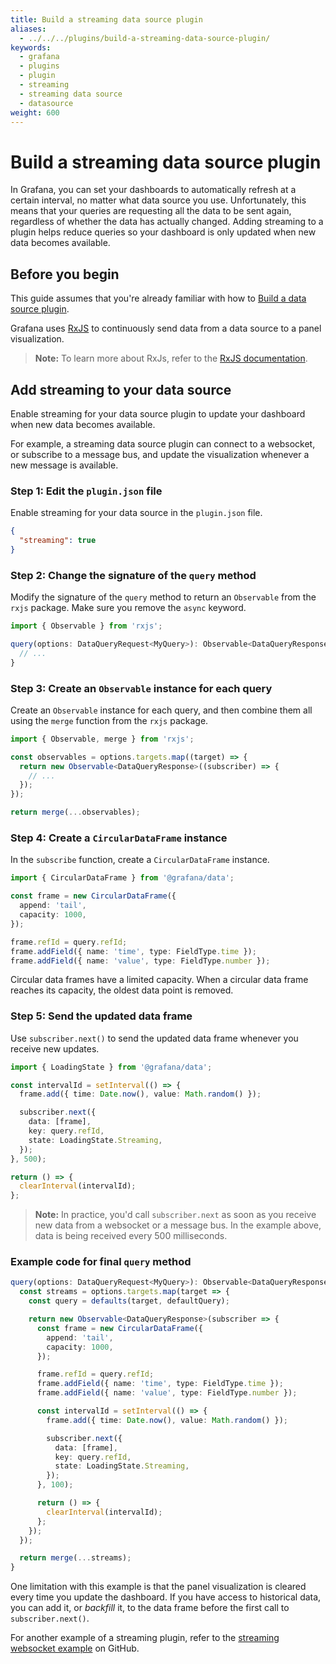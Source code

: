 ```yaml
---
title: Build a streaming data source plugin
aliases:
  - ../../../plugins/build-a-streaming-data-source-plugin/
keywords: 
  - grafana
  - plugins
  - plugin
  - streaming
  - streaming data source
  - datasource
weight: 600
---
```


# Build a streaming data source plugin

In Grafana, you can set your dashboards to automatically refresh at a certain interval, no matter what data source you use. Unfortunately, this means that your queries are requesting all the data to be sent again, regardless of whether the data has actually changed. Adding streaming to a plugin helps reduce queries so your dashboard is only updated when new data becomes available.

## Before you begin

This guide assumes that you're already familiar with how to [Build a data source plugin](/tutorials/build-a-data-source-plugin/).

Grafana uses [RxJS](https://rxjs.dev/) to continuously send data from a data source to a panel visualization.

> **Note:** To learn more about RxJs, refer to the [RxJS documentation](https://rxjs.dev/guide/overview).

## Add streaming to your data source

Enable streaming for your data source plugin to update your dashboard when new data becomes available.

For example, a streaming data source plugin can connect to a websocket, or subscribe to a message bus, and update the visualization whenever a new message is available.

### Step 1: Edit the `plugin.json` file

Enable streaming for your data source in the `plugin.json` file.

```json
{
  "streaming": true
}
```

### Step 2: Change the signature of the `query` method

Modify the signature of the `query` method to return an `Observable` from the `rxjs` package. Make sure you remove the `async` keyword.

```ts
import { Observable } from 'rxjs';
```

```ts
query(options: DataQueryRequest<MyQuery>): Observable<DataQueryResponse> {
  // ...
}
```

### Step 3: Create an `Observable` instance for each query

Create an `Observable` instance for each query, and then combine them all using the `merge` function from the `rxjs` package.

```ts
import { Observable, merge } from 'rxjs';
```

```ts
const observables = options.targets.map((target) => {
  return new Observable<DataQueryResponse>((subscriber) => {
    // ...
  });
});

return merge(...observables);
```

### Step 4: Create a `CircularDataFrame` instance

In the `subscribe` function, create a `CircularDataFrame` instance.

```ts
import { CircularDataFrame } from '@grafana/data';
```

```ts
const frame = new CircularDataFrame({
  append: 'tail',
  capacity: 1000,
});

frame.refId = query.refId;
frame.addField({ name: 'time', type: FieldType.time });
frame.addField({ name: 'value', type: FieldType.number });
```

Circular data frames have a limited capacity. When a circular data frame reaches its capacity, the oldest data point is removed.

### Step 5: Send the updated data frame

Use `subscriber.next()` to send the updated data frame whenever you receive new updates.

```ts
import { LoadingState } from '@grafana/data';
```

```ts
const intervalId = setInterval(() => {
  frame.add({ time: Date.now(), value: Math.random() });

  subscriber.next({
    data: [frame],
    key: query.refId,
    state: LoadingState.Streaming,
  });
}, 500);

return () => {
  clearInterval(intervalId);
};
```

> **Note:** In practice, you'd call `subscriber.next` as soon as you receive new data from a websocket or a message bus. In the example above, data is being received every 500 milliseconds.

### Example code for final `query` method

```ts
query(options: DataQueryRequest<MyQuery>): Observable<DataQueryResponse> {
  const streams = options.targets.map(target => {
    const query = defaults(target, defaultQuery);

    return new Observable<DataQueryResponse>(subscriber => {
      const frame = new CircularDataFrame({
        append: 'tail',
        capacity: 1000,
      });

      frame.refId = query.refId;
      frame.addField({ name: 'time', type: FieldType.time });
      frame.addField({ name: 'value', type: FieldType.number });

      const intervalId = setInterval(() => {
        frame.add({ time: Date.now(), value: Math.random() });

        subscriber.next({
          data: [frame],
          key: query.refId,
          state: LoadingState.Streaming,
        });
      }, 100);

      return () => {
        clearInterval(intervalId);
      };
    });
  });

  return merge(...streams);
}
```

One limitation with this example is that the panel visualization is cleared every time you update the dashboard. If you have access to historical data, you can add it, or _backfill_ it, to the data frame before the first call to `subscriber.next()`.

For another example of a streaming plugin, refer to the [streaming websocket example](https://github.com/grafana/grafana-plugin-examples/tree/main/examples/datasource-streaming-websocket) on GitHub.
